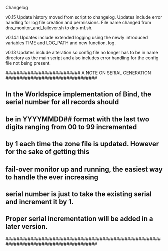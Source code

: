 Changelog

v0.15 
Update history moved from script to changelog.
Updates include error handling for log file creation and permissions.
File name changed from dns_monitor_and_failover.sh to dns-mf.sh.

v0.14.1
Updates include extended logging using the newly introduced variables 
TIME and LOG_PATH and new function, log. 

v0.13 
Updates include alteration so config file no longer has to be in 
name directory as the main script and also includes error handling for 
the config file not being present. 


########################### A NOTE ON SERIAL GENERATION #################################
## In the Worldspice implementation of Bind, the serial number for all records should  ##
## be in YYYYMMDD## format with the last two digits ranging from 00 to 99 incremented  ##
## by 1 each time the zone file is updated. However for the sake of getting this       ## 
## fail-over monitor up and running, the easiest way to handle the ever increasing     ##
## serial number is just to take the existing serial and increment it by 1.            ##
## Proper serial incrementation will be added in a later version.                      ##
#########################################################################################
